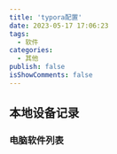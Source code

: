 ```yaml
---
title: 'typora配置'
date: 2023-05-17 17:06:23
tags:
  - 软件
categories:
  - 其他
publish: false
isShowComments: false
---
```


## 本地设备记录

### 电脑软件列表

